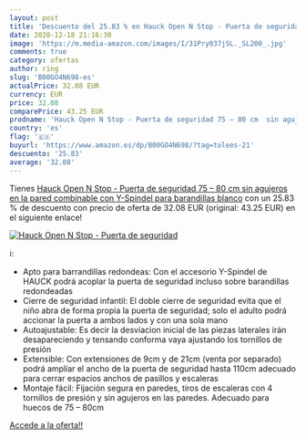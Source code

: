 ```yaml
---
layout: post
title: 'Descuento del 25.83 % en Hauck Open N Stop - Puerta de seguridad '
date: 2020-12-18 21:16:30
image: 'https://m.media-amazon.com/images/I/31Pry037jSL._SL200_.jpg'
comments: true
category: ofertas
author: ring
slug: 'B00GO4N698-es'
actualPrice: 32.08 EUR
currency: EUR
price: 32.08
comparePrice: 43.25 EUR
prodname: 'Hauck Open N Stop - Puerta de seguridad 75 – 80 cm  sin agujeros en la pared  combinable con Y-Spindel para barandillas  blanco'
country: 'es'
flag: '🇪🇸'
buyurl: 'https://www.amazon.es/dp/B00GO4N698/?tag=tolees-21'
descuento: '25.83'
average: '32.08'
---
```


Tienes [Hauck Open N Stop - Puerta de seguridad 75 – 80 cm  sin agujeros en la pared  combinable con Y-Spindel para barandillas  blanco](https://www.amazon.es/dp/B00GO4N698/?tag=tolees-21) con un 25.83 % de descuento con precio de oferta de 32.08 EUR (original: 43.25 EUR) en el siguiente enlace!

[![Hauck Open N Stop - Puerta de seguridad ](https://m.media-amazon.com/images/I/31Pry037jSL._SL200_.jpg)](https://www.amazon.es/dp/B00GO4N698/?tag=tolees-21)

ℹ️:

- Apto para barrandillas redondeas: Con el accesorio Y-Spindel de HAUCK podrá acoplar la puerta de seguridad incluso sobre barandillas redondeadas
- Cierre de seguridad infantil: El doble cierre de seguridad evita que el niño abra de forma propia la puerta de seguridad; solo el adulto podrá accionar la puerta a ambos lados y con una sola mano
- Autoajustable: Es decir la desviacion inicial de las piezas laterales irán desapareciendo y tensando conforma vaya ajustando los tornillos de presión
- Extensible: Con extensiones de 9cm y de 21cm (venta por separado) podrá amplíar el ancho de la puerta de seguridad hasta 110cm adecuado para cerrar espacios anchos de pasillos y escaleras
- Montaje fácil: Fijación segura en paredes, tiros de escaleras con 4 tornillos de presión y sin agujeros en las paredes. Adecuado para huecos de 75 – 80cm

[Accede a la oferta!!](https://www.amazon.es/dp/B00GO4N698/?tag=tolees-21)
